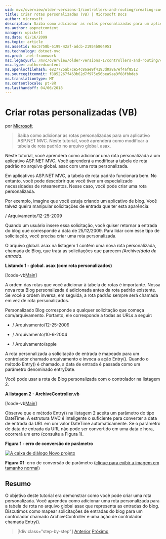 ```yaml
---
uid: mvc/overview/older-versions-1/controllers-and-routing/creating-custom-routes-vb
title: Criar rotas personalizadas (VB) | Microsoft Docs
author: microsoft
description: Saiba como adicionar as rotas personalizadas para um aplicativo ASP.NET MVC. Neste tutorial, você aprenderá como modificar a tabela de rota padrão no arquivo global. asax.
ms.author: aspnetcontent
manager: wpickett
ms.date: 02/16/2009
ms.topic: article
ms.assetid: 6ac5758b-6199-42af-adcb-21954b864951
ms.technology: dotnet-mvc
ms.prod: .net-framework
msc.legacyurl: /mvc/overview/older-versions-1/controllers-and-routing/creating-custom-routes-vb
msc.type: authoredcontent
ms.openlocfilehash: e827725ab7ce54c86ae9f4193d0a8a7ef4af8512
ms.sourcegitcommit: f8852267f463b62d7f975e56bea9aa3f68fbbdeb
ms.translationtype: MT
ms.contentlocale: pt-BR
ms.lasthandoff: 04/06/2018
---
```

<a name="creating-custom-routes-vb"></a>Criar rotas personalizadas (VB)
====================
por [Microsoft](https://github.com/microsoft)

> Saiba como adicionar as rotas personalizadas para um aplicativo ASP.NET MVC. Neste tutorial, você aprenderá como modificar a tabela de rota padrão no arquivo global. asax.


Neste tutorial, você aprenderá como adicionar uma rota personalizada a um aplicativo ASP.NET MVC. Você aprenderá a modificar a tabela de rota padrão no arquivo global. asax com uma rota personalizada.

Em aplicativos ASP.NET MVC, a tabela de rota padrão funcionará bem. No entanto, você pode descobrir que você tiver um especializado necessidades de roteamentos. Nesse caso, você pode criar uma rota personalizada.

Por exemplo, imagine que você esteja criando um aplicativo de blog. Você talvez queira manipular solicitações de entrada que ter esta aparência:

/ Arquivamento/12-25-2009

Quando um usuário insere essa solicitação, você quiser retornar a entrada do blog que corresponde à data de 25/12/2009. Para lidar com esse tipo de solicitação, você precisa criar uma rota personalizada.

O arquivo global. asax na listagem 1 contém uma nova rota personalizada, chamada de Blog, que trata as solicitações que parecem /Archive/*data de entrada*.

**Listando 1 - global. asax (com rota personalizados)**

[!code-vb[Main](creating-custom-routes-vb/samples/sample1.vb)]

A ordem das rotas que você adicionar à tabela de rotas é importante. Nossa nova rota Blog personalizada é adicionada antes da rota padrão existente. Se você a ordem inversa, em seguida, a rota padrão sempre será chamada em vez de rota personalizados.

Personalizado Blog corresponde a qualquer solicitação que começa com/arquivamento. Portanto, ele corresponde a todas as URLs a seguir:

- / Arquivamento/12-25-2009

- / Arquivamento/10-6-2004

- / Arquivamento/apple

A rota personalizada a solicitação de entrada é mapeado para um controlador chamado arquivamento e invoca a ação Entry(). Quando o método Entry() é chamado, a data de entrada é passada como um parâmetro denominado entryDate.

Você pode usar a rota de Blog personalizada com o controlador na listagem 2.

**A listagem 2 - ArchiveController.vb**

[!code-vb[Main](creating-custom-routes-vb/samples/sample2.vb)]

Observe que o método Entry() na listagem 2 aceita um parâmetro do tipo DateTime. A estrutura MVC é inteligente o suficiente para converter a data de entrada da URL em um valor DateTime automaticamente. Se o parâmetro de data de entrada da URL não pode ser convertido em uma data e hora, ocorrerá um erro (consulte a Figura 1).

**Figura 1 - erro de conversão de parâmetro**


[![A caixa de diálogo Novo projeto](creating-custom-routes-vb/_static/image1.jpg)](creating-custom-routes-vb/_static/image1.png)

**Figura 01**: erro de conversão de parâmetro ([clique para exibir a imagem em tamanho normal](creating-custom-routes-vb/_static/image2.png))


## <a name="summary"></a>Resumo

O objetivo deste tutorial era demonstrar como você pode criar uma rota personalizada. Você aprendeu como adicionar uma rota personalizada para a tabela de rota no arquivo global asax que representa as entradas do blog. Discutimos como mapear solicitações de entradas do blog para um controlador chamado ArchiveController e uma ação de controlador chamada Entry().

> [!div class="step-by-step"]
> [Anterior](asp-net-mvc-controller-overview-vb.md)
> [Próximo](creating-a-route-constraint-vb.md)

